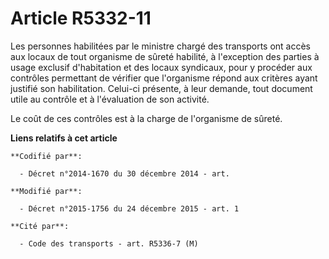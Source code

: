 # Article R5332-11

Les personnes habilitées par le ministre chargé des transports ont accès aux locaux de tout organisme de sûreté habilité, à
l'exception des parties à usage exclusif d'habitation et des locaux syndicaux, pour y procéder aux contrôles permettant de
vérifier que l'organisme répond  aux critères ayant justifié son habilitation. Celui-ci présente, à leur demande,  tout
document utile au contrôle et à l'évaluation de son activité.

Le coût de ces contrôles est à la charge de l'organisme de sûreté.

**Liens relatifs à cet article**

	**Codifié par**:

	  - Décret n°2014-1670 du 30 décembre 2014 - art.

	**Modifié par**:

	  - Décret n°2015-1756 du 24 décembre 2015 - art. 1

	**Cité par**:

	  - Code des transports - art. R5336-7 (M)
